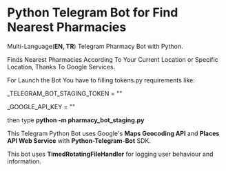 # Python Telegram Bot for Find Nearest Pharmacies

Multi-Language(**EN, TR**) Telegram Pharmacy Bot with Python.

Finds Nearest Pharmacies According To Your Current Location or Specific Location, Thanks To Google Services.

For Launch the Bot You have to filling tokens.py requirements like:

_TELEGRAM_BOT_STAGING_TOKEN = ""

_GOOGLE_API_KEY = ""

then type **python -m pharmacy_bot_staging.py**

This Telegram Python Bot uses Google's **Maps Geocoding API** and **Places API Web Service** with **Python-Telegram-Bot** SDK.

This bot uses **TimedRotatingFileHandler** for logging user behaviour and information.

